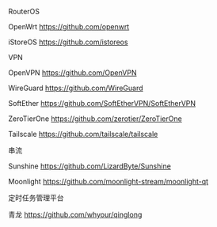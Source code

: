 RouterOS

OpenWrt
https://github.com/openwrt

iStoreOS
https://github.com/istoreos

VPN

OpenVPN
https://github.com/OpenVPN

WireGuard
https://github.com/WireGuard

SoftEther
https://github.com/SoftEtherVPN/SoftEtherVPN

ZeroTierOne
https://github.com/zerotier/ZeroTierOne

Tailscale
https://github.com/tailscale/tailscale

串流

Sunshine
https://github.com/LizardByte/Sunshine

Moonlight
https://github.com/moonlight-stream/moonlight-qt

定时任务管理平台

青龙
https://github.com/whyour/qinglong
